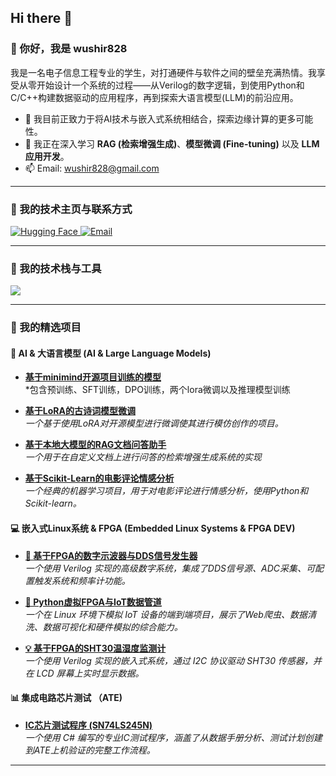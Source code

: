 ## Hi there 👋
### 👋 你好，我是 wushir828

我是一名电子信息工程专业的学生，对打通硬件与软件之间的壁垒充满热情。我享受从零开始设计一个系统的过程——从Verilog的数字逻辑，到使用Python和C/C++构建数据驱动的应用程序，再到探索大语言模型(LLM)的前沿应用。

- 🔭 我目前正致力于将AI技术与嵌入式系统相结合，探索边缘计算的更多可能性。
- 🌱 我正在深入学习 **RAG (检索增强生成)**、**模型微调 (Fine-tuning)** 以及 **LLM应用开发**。
- 📫 Email: wushir828@gmail.com

---

### 🔗 我的技术主页与联系方式

<p align="left">
  <a href="https://huggingface.co/wushir828" target="_blank">
    <img src="https://img.shields.io/badge/🤗-Hugging%20Face-yellow.svg" alt="Hugging Face"/>
  </a>
  <a href="mailto:wushir828@gmail.com">
    <img src="https://img.shields.io/badge/Email-邮箱-red.svg?style=flat&logo=microsoftoutlook&logoColor=white" alt="Email"/>
  </a>
</p>

---

### 🔧 我的技术栈与工具

<p align="left">
  <a href="https://skillicons.dev">
    <img src="https://skillicons.dev/icons?i=verilog,python,c,cpp,pytorch,tensorflow,git,github,linux,docker,vscode" />
  </a>
</p>

---

### 🚀 我的精选项目

#### 🤖 AI & 大语言模型 (AI & Large Language Models)
* **[基于minimind开源项目训练的模型](https://github.com/wushir828/minimind)**<br/>
    *包含预训练、SFT训练，DPO训练，两个lora微调以及推理模型训练
* **[ 基于LoRA的古诗词模型微调 ](https://github.com/wushir828/Chinese-Poetry-LLM-Finetuning)** <br/>
    *一个基于使用LoRA对开源模型进行微调使其进行模仿创作的项目。*

* **[基于本地大模型的RAG文档问答助手](https://github.com/wushir828/Document-QnA-with-RAG-and-Local-LLM)** <br/>
    *一个用于在自定义文档上进行问答的检索增强生成系统的实现*

* **[ 基于Scikit-Learn的电影评论情感分析 ](https://github.com/wushir828/Movie-Sentiment-Analysis-Scikit-Learn)** <br/>
    *一个经典的机器学习项目，用于对电影评论进行情感分析，使用Python和Scikit-learn。*

#### 💻 嵌入式Linux系统 & FPGA (Embedded Linux Systems & FPGA DEV)

* **[🧠 基于FPGA的数字示波器与DDS信号发生器](https://github.com/wushir828/FPGA-ADC-oscillograph)** <br/>
    *一个使用 Verilog 实现的高级数字系统，集成了DDS信号源、ADC采集、可配置触发系统和频率计功能。*
  
* **[🐍 Python虚拟FPGA与IoT数据管道](https://github.com/wushir828/Python-Virtual-FPGA-Lab-Linux-IoT-Data-Pipeline)** <br/>
    *一个在 Linux 环境下模拟 IoT 设备的端到端项目，展示了Web爬虫、数据清洗、数据可视化和硬件模拟的综合能力。*

* **[💡 基于FPGA的SHT30温湿度监测计](https://github.com/wushir828/FPGA-SHT30-Temperature-Display)** <br/>
    *一个使用 Verilog 实现的嵌入式系统，通过 I2C 协议驱动 SHT30 传感器，并在 LCD 屏幕上实时显示数据。*

#### 📊 集成电路芯片测试 （ATE)

* **[ IC芯片测试程序 (SN74LS245N) ](https://github.com/wushir828/IC-Test-SN74LS245N)** <br/>
    *一个使用 C# 编写的专业IC测试程序，涵盖了从数据手册分析、测试计划创建到ATE上机验证的完整工作流程。*

---
